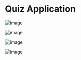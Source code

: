 # Quiz Application 

![image](https://github.com/user-attachments/assets/3c57c3f8-e50a-445a-bf04-35288f8eae77)

![image](https://github.com/user-attachments/assets/e7f3747c-bc0d-413e-9d54-b65b8e89bfab)

![image](https://github.com/user-attachments/assets/2d2835b1-675e-4b41-ad0e-8fcd4e79dbec)

![image](https://github.com/user-attachments/assets/46da4f6c-9711-4d74-98e3-e335235ec149)

